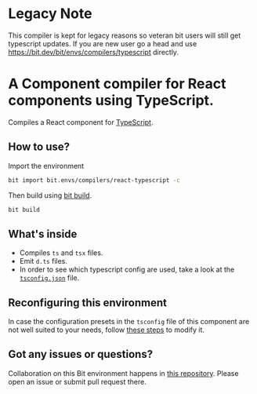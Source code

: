 # Legacy Note 

This compiler is kept for legacy reasons so veteran bit users will still get typescript updates. 
If you are new user go a head and use https://bit.dev/bit/envs/compilers/typescript directly. 

# A Component compiler for React components using TypeScript.
Compiles a React component for [TypeScript](https://www.typescriptlang.org/).

## How to use?

Import the environment
```bash
bit import bit.envs/compilers/react-typescript -c
```

Then build using [bit build](https://docs.bitsrc.io/docs/cli-build.html).
```bash
bit build
```

 ## What's inside

- Compiles `ts` and `tsx` files.
- Emit `d.ts` files.
- In order to see which typescript config are used, take a look at the [`tsconfig.json`](https://bit.dev/bit/envs/compilers/react-typescript/~code#tsconfig.json) file.

## Reconfiguring this environment

In case the configuration presets in the `tsconfig` file of this component are not well suited to your needs, follow [these steps](https://discourse.bit.dev/t/can-i-modify-a-build-test-environments/28) to modify it.

## Got any issues or questions?

Collaboration on this Bit environment happens in [this repository](https://github.com/teambit/bit.envs). Please open an issue or submit pull request there.